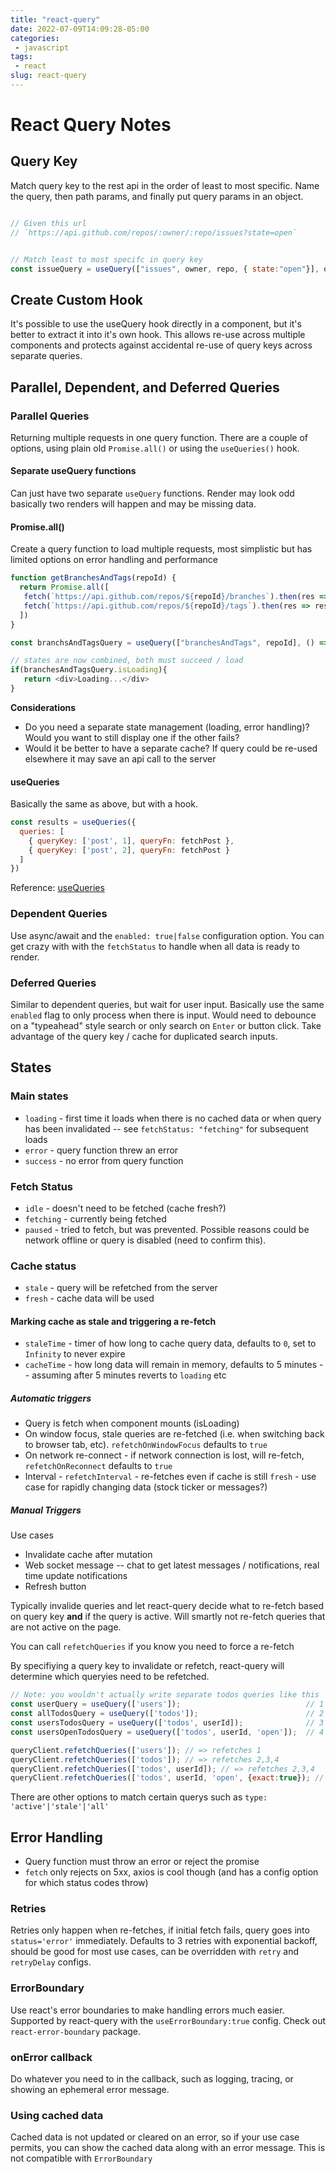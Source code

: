 ```yaml
---
title: "react-query"
date: 2022-07-09T14:09:28-05:00
categories:
 - javascript 
tags:
 - react
slug: react-query
---
```


# React Query Notes

## Query Key

Match query key to the rest api in the order of least to most specific.  Name the query, then path params, and finally put query params in an object.

```javascript

// Given this url
// `https://api.github.com/repos/:owner/:repo/issues?state=open`


// Match least to most specifc in query key
const issueQuery = useQuery(["issues", owner, repo, { state:"open"}], queryFunc);
```
## Create Custom Hook

It's possible to use the useQuery hook directly in a component, but it's better to extract it into it's own hook. This allows re-use across multiple components and protects against
accidental re-use of query keys across separate queries.

## Parallel, Dependent, and Deferred Queries

### Parallel Queries

Returning multiple requests in one query function.  There are a couple of options, using plain old `Promise.all()` or using the `useQueries()` hook.

#### Separate useQuery functions

Can just have two separate `useQuery` functions.  Render may look odd basically two renders will happen and may be missing data.

#### Promise.all()

Create a query function to load multiple requests, most simplistic but has limited options on error handling and performance

```js
function getBranchesAndTags(repoId) {
  return Promise.all([
   fetch(`https://api.github.com/repos/${repoId}/branches`).then(res => res.json()),
   fetch(`https://api.github.com/repos/${repoId}/tags`).then(res => res.json()),
  ])
}

const branchsAndTagsQuery = useQuery(["branchesAndTags", repoId], () => getBranchesAndTags(repoId));

// states are now combined, both must succeed / load
if(branchesAndTagsQuery.isLoading){
   return <div>Loading...</div>
}
```

**Considerations**

- Do you need a separate state management (loading, error handling)?  Would you want to still display one if the other fails?
- Would it be better to have a separate cache?  If query could be re-used elsewhere it may save an api call to the server

#### useQueries

Basically the same as above, but with a hook.

```js
const results = useQueries({
  queries: [
    { queryKey: ['post', 1], queryFn: fetchPost },
    { queryKey: ['post', 2], queryFn: fetchPost }
  ]
})
```


Reference: [useQueries](https://tanstack.com/query/v4/docs/reference/useQueries)

### Dependent Queries

Use async/await and the `enabled: true|false` configuration option.  You can get crazy with with the `fetchStatus` to handle when all data is ready to render.

### Deferred Queries

Similar to dependent queries, but wait for user input.  Basically use the same `enabled` flag to only process when there is input.  Would need to debounce on a "typeahead" style search or only search on `Enter` or button click.  Take advantage of the query key / cache for duplicated search inputs. 

## States

### Main states

- `loading` - first time it loads when there is no cached data or when query has been invalidated -- see `fetchStatus: "fetching"` for subsequent loads
- `error` - query function threw an error
- `success` - no error from query function

### Fetch Status

- `idle` - doesn't need to be fetched (cache fresh?)
- `fetching` - currently being fetched
- `paused` - tried to fetch, but was prevented.  Possible reasons could be network offline or query is disabled (need to confirm this).

### Cache status

- `stale` - query will be refetched from the server
- `fresh` - cache data will be used

#### Marking cache as stale and triggering a re-fetch

- `staleTime` - timer of how long to cache query data, defaults to `0`, set to `Infinity` to never expire
- `cacheTime` - how long data will remain in memory, defaults to 5 minutes -- assuming after 5 minutes reverts to `loading` etc

##### Automatic triggers

- Query is fetch when component mounts (isLoading)
- On window focus, stale queries are re-fetched (i.e. when switching back to browser tab, etc). `refetchOnWindowFocus` defaults to `true`
- On network re-connect - if network connection is lost, will re-fetch, `refetchOnReconnect` defaults to `true`
- Interval - `refetchInterval` - re-fetches even if cache is still `fresh` - use case for rapidly changing data (stock ticker or messages?)

##### Manual Triggers

Use cases

- Invalidate cache after mutation
- Web socket message -- chat to get latest messages / notifications, real time update notifications
- Refresh button

Typically invalide queries and let react-query decide what to re-fetch based on query key **and** if the query is active.  Will smartly not re-fetch queries that are not active on the page.

You can call `refetchQueries` if you know you need to force a re-fetch

By specifiying a query key to invalidate or refetch, react-query will determine which queryies need to be refetched.

```javascript
// Note: you wouldn't actually write separate todos queries like this
const userQuery = useQuery(['users']);                            // 1
const allTodosQuery = useQuery(['todos']);                        // 2   
const usersTodosQuery = useQuery(['todos', userId]);              // 3
const usersOpenTodosQuery = useQuery(['todos', userId, 'open']);  // 4

queryClient.refetchQueries(['users']); // => refetches 1
queryClient.refetchQueries(['todos']); // => refetches 2,3,4
queryClient.refetchQueries(['todos', userId]); // => refetches 2,3,4
queryClient.refetchQueries(['todos', userId, 'open', {exact:true}); // => only refetches #4
```

There are other options to match certain querys such as `type: 'active'|'stale'|'all'`

## Error Handling

- Query function must throw an error or reject the promise 
- `fetch` only rejects on 5xx, axios is cool though (and has a config option for which status codes throw)

### Retries

Retries only happen when re-fetches, if initial fetch fails, query goes into `status='error'` immediately.  Defaults to 3 retries with exponential backoff, should be good for most use cases, can be overridden with `retry` and `retryDelay` configs.

### ErrorBoundary

Use react's error boundaries to make handling errors much easier.  Supported by react-query with the `useErrorBoundary:true` config.  Check out `react-error-boundary` package.

### onError callback

Do whatever you need to in the callback, such as logging, tracing, or showing an ephemeral error message.

### Using cached data

Cached data is not updated or cleared on an error, so if your use case permits, you can show the cached data along with an error message.  This is not compatible with `ErrorBoundary`
